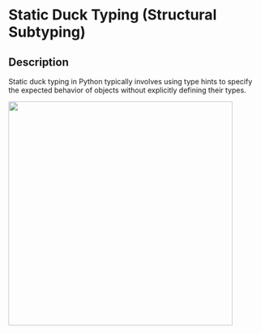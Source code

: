 # Static Duck Typing (Structural Subtyping)

## Description

Static duck typing in Python typically involves using type hints to specify the expected behavior of objects without explicitly defining their types.

<img src="image1.jpg" style="width:4.60833in" />
